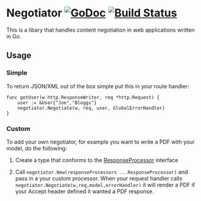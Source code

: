 # Negotiator [![GoDoc](https://godoc.org/github.com/jchannon/negotiator?status.png)](http://godoc.org/github.com/jchannon/negotiator) [![Build Status](https://travis-ci.org/jchannon/negotiator.svg?branch=master)](https://travis-ci.org/jchannon/negotiator)
This is a libary that handles content negotiation in web applications written in Go.

## Usage

### Simple
To return JSON/XML out of the box simple put this in your route handler:
```
func getUser(w http.ResponseWriter, req *http.Request) {
    user := &User{"Joe","Bloggs"}
    negotiator.Negotiate(w, req, user, GlobalErrorHandler)
}
```
### Custom

To add your own negotiator, for example you want to write a PDF with your model, do the following:


1) Create a type that conforms to the [ResponseProcessor](https://github.com/jchannon/negotiator/blob/master/responseprocessor.go) interface

2) Call `negotiator.New(responseProcessors ...ResponseProcessor)` and pass in a your custom processor. When your request handler calls `negotiator.Negotiate(w,req,model,errorHandler)` it will render a PDF if your Accept header defined it wanted a PDF response.
